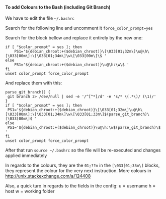 #### To add Colours to the Bash (including Git Branch)

We have to edit the file `~/.bashrc`

Search for the following line and uncomment it
`force_color_prompt=yes`

Search for the block bellow and replace it entirely by the new one:
```
if [ "$color_prompt" = yes ]; then
    PS1='${debian_chroot:+($debian_chroot)}\[\033[01;32m\]\u@\h\[\033[00m\]:\[\033[01;34m\]\w\[\033[00m\]\$ '
else
    PS1='${debian_chroot:+($debian_chroot)}\u@\h:\w\$ '
fi
unset color_prompt force_color_prompt
```

And replace them with this:
```
parse_git_branch() {
 git branch 2> /dev/null | sed -e '/^[^*]/d' -e 's/* \(.*\)/ (\1)/'
}
if [ "$color_prompt" = yes ]; then
 PS1='${debian_chroot:+($debian_chroot)}\[\033[01;32m\]\u@\h\[\033[00m\]:\[\033[01;34m\]\w\[\033[01;33m\]$(parse_git_branch)\[\033[00m\]$ '
else
 PS1='${debian_chroot:+($debian_chroot)}\u@\h:\w$(parse_git_branch)\$ '
fi
unset color_prompt force_color_prompt
```

After that run `source ~/.bashrc` so the file will be re-executed and changes applied immediately

In regards to the colours, they are the `01;??m` in the `[\033[01;33m\]` blocks, they represent the colour for the very next instruction. More colours in http://unix.stackexchange.com/a/124408

Also, a quick turo in regards to the fields in the config:
u = username
h = host
w = working folder